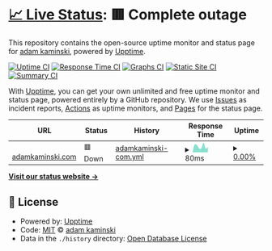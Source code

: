 # [📈 Live Status](https://thimslugga.github.io/upptime): <!--live status--> **🟥 Complete outage**

This repository contains the open-source uptime monitor and status page for [adam kaminski](https://adamkaminski.com), powered by [Upptime](https://github.com/upptime/upptime).

[![Uptime CI](https://github.com/thimslugga/upptime/workflows/Uptime%20CI/badge.svg)](https://github.com/thimslugga/upptime/actions?query=workflow%3A%22Uptime+CI%22)
[![Response Time CI](https://github.com/thimslugga/upptime/workflows/Response%20Time%20CI/badge.svg)](https://github.com/thimslugga/upptime/actions?query=workflow%3A%22Response+Time+CI%22)
[![Graphs CI](https://github.com/thimslugga/upptime/workflows/Graphs%20CI/badge.svg)](https://github.com/thimslugga/upptime/actions?query=workflow%3A%22Graphs+CI%22)
[![Static Site CI](https://github.com/thimslugga/upptime/workflows/Static%20Site%20CI/badge.svg)](https://github.com/thimslugga/upptime/actions?query=workflow%3A%22Static+Site+CI%22)
[![Summary CI](https://github.com/thimslugga/upptime/workflows/Summary%20CI/badge.svg)](https://github.com/thimslugga/upptime/actions?query=workflow%3A%22Summary+CI%22)

With [Upptime](https://upptime.js.org), you can get your own unlimited and free uptime monitor and status page, powered entirely by a GitHub repository. We use [Issues](https://github.com/thimslugga/upptime/issues) as incident reports, [Actions](https://github.com/thimslugga/upptime/actions) as uptime monitors, and [Pages](https://thimslugga.github.io/upptime) for the status page.

<!--start: status pages-->
<!-- This summary is generated by Upptime (https://github.com/upptime/upptime) -->
<!-- Do not edit this manually, your changes will be overwritten -->
<!-- prettier-ignore -->
| URL | Status | History | Response Time | Uptime |
| --- | ------ | ------- | ------------- | ------ |
| <img alt="" src="https://icons.duckduckgo.com/ip3/adamkaminski.com.ico" height="13"> [adamkaminski.com](https://adamkaminski.com/) | 🟥 Down | [adamkaminski-com.yml](https://github.com/thimslugga/upptime/commits/HEAD/history/adamkaminski-com.yml) | <details><summary><img alt="Response time graph" src="./graphs/adamkaminski-com/response-time-week.png" height="20"> 80ms</summary><br><a href="https://thimslugga.github.io/upptime/history/adamkaminski-com"><img alt="Response time 131" src="https://img.shields.io/endpoint?url=https%3A%2F%2Fraw.githubusercontent.com%2Fthimslugga%2Fupptime%2FHEAD%2Fapi%2Fadamkaminski-com%2Fresponse-time.json"></a><br><a href="https://thimslugga.github.io/upptime/history/adamkaminski-com"><img alt="24-hour response time 72" src="https://img.shields.io/endpoint?url=https%3A%2F%2Fraw.githubusercontent.com%2Fthimslugga%2Fupptime%2FHEAD%2Fapi%2Fadamkaminski-com%2Fresponse-time-day.json"></a><br><a href="https://thimslugga.github.io/upptime/history/adamkaminski-com"><img alt="7-day response time 80" src="https://img.shields.io/endpoint?url=https%3A%2F%2Fraw.githubusercontent.com%2Fthimslugga%2Fupptime%2FHEAD%2Fapi%2Fadamkaminski-com%2Fresponse-time-week.json"></a><br><a href="https://thimslugga.github.io/upptime/history/adamkaminski-com"><img alt="30-day response time 89" src="https://img.shields.io/endpoint?url=https%3A%2F%2Fraw.githubusercontent.com%2Fthimslugga%2Fupptime%2FHEAD%2Fapi%2Fadamkaminski-com%2Fresponse-time-month.json"></a><br><a href="https://thimslugga.github.io/upptime/history/adamkaminski-com"><img alt="1-year response time 119" src="https://img.shields.io/endpoint?url=https%3A%2F%2Fraw.githubusercontent.com%2Fthimslugga%2Fupptime%2FHEAD%2Fapi%2Fadamkaminski-com%2Fresponse-time-year.json"></a></details> | <details><summary><a href="https://thimslugga.github.io/upptime/history/adamkaminski-com">0.00%</a></summary><a href="https://thimslugga.github.io/upptime/history/adamkaminski-com"><img alt="All-time uptime 75.86%" src="https://img.shields.io/endpoint?url=https%3A%2F%2Fraw.githubusercontent.com%2Fthimslugga%2Fupptime%2FHEAD%2Fapi%2Fadamkaminski-com%2Fuptime.json"></a><br><a href="https://thimslugga.github.io/upptime/history/adamkaminski-com"><img alt="24-hour uptime 0.00%" src="https://img.shields.io/endpoint?url=https%3A%2F%2Fraw.githubusercontent.com%2Fthimslugga%2Fupptime%2FHEAD%2Fapi%2Fadamkaminski-com%2Fuptime-day.json"></a><br><a href="https://thimslugga.github.io/upptime/history/adamkaminski-com"><img alt="7-day uptime 0.00%" src="https://img.shields.io/endpoint?url=https%3A%2F%2Fraw.githubusercontent.com%2Fthimslugga%2Fupptime%2FHEAD%2Fapi%2Fadamkaminski-com%2Fuptime-week.json"></a><br><a href="https://thimslugga.github.io/upptime/history/adamkaminski-com"><img alt="30-day uptime 0.00%" src="https://img.shields.io/endpoint?url=https%3A%2F%2Fraw.githubusercontent.com%2Fthimslugga%2Fupptime%2FHEAD%2Fapi%2Fadamkaminski-com%2Fuptime-month.json"></a><br><a href="https://thimslugga.github.io/upptime/history/adamkaminski-com"><img alt="1-year uptime 49.48%" src="https://img.shields.io/endpoint?url=https%3A%2F%2Fraw.githubusercontent.com%2Fthimslugga%2Fupptime%2FHEAD%2Fapi%2Fadamkaminski-com%2Fuptime-year.json"></a></details>

<!--end: status pages-->

[**Visit our status website →**](https://thimslugga.github.io/upptime)

## 📄 License

- Powered by: [Upptime](https://github.com/upptime/upptime)
- Code: [MIT](./LICENSE) © [adam kaminski](https://adamkaminski.com)
- Data in the `./history` directory: [Open Database License](https://opendatacommons.org/licenses/odbl/1-0/)
